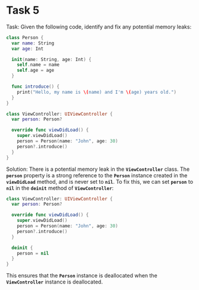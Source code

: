 # Task 5

Task: Given the following code, identify and fix any potential memory leaks:

```swift
class Person {
  var name: String
  var age: Int

  init(name: String, age: Int) {
    self.name = name
    self.age = age
  }

  func introduce() {
    print("Hello, my name is \(name) and I'm \(age) years old.")
  }
}

class ViewController: UIViewController {
  var person: Person?

  override func viewDidLoad() {
    super.viewDidLoad()
    person = Person(name: "John", age: 30)
    person?.introduce()
  }
}
```

Solution: There is a potential memory leak in the **`ViewController`** class.
The **`person`** property is a strong reference to the **`Person`** instance
created in the **`viewDidLoad`** method, and is never set to **`nil`**. To fix
this, we can set **`person`** to **`nil`** in the **`deinit`** method of
**`ViewController`**:

```swift
class ViewController: UIViewController {
  var person: Person?

  override func viewDidLoad() {
    super.viewDidLoad()
    person = Person(name: "John", age: 30)
    person?.introduce()
  }

  deinit {
    person = nil
  }
}
```

This ensures that the **`Person`** instance is deallocated when the
**`ViewController`** instance is deallocated.
